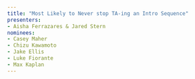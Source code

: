 ```yaml
---
title: "Most Likely to Never stop TA-ing an Intro Sequence"
presenters:
- Aisha Ferrazares & Jared Stern
nominees:
- Casey Maher
- Chizu Kawamoto
- Jake Ellis
- Luke Fiorante
- Max Kaplan
---
```

